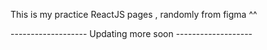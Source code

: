 This is my practice ReactJS pages , randomly from figma ^^

------------------- Updating more soon -------------------
